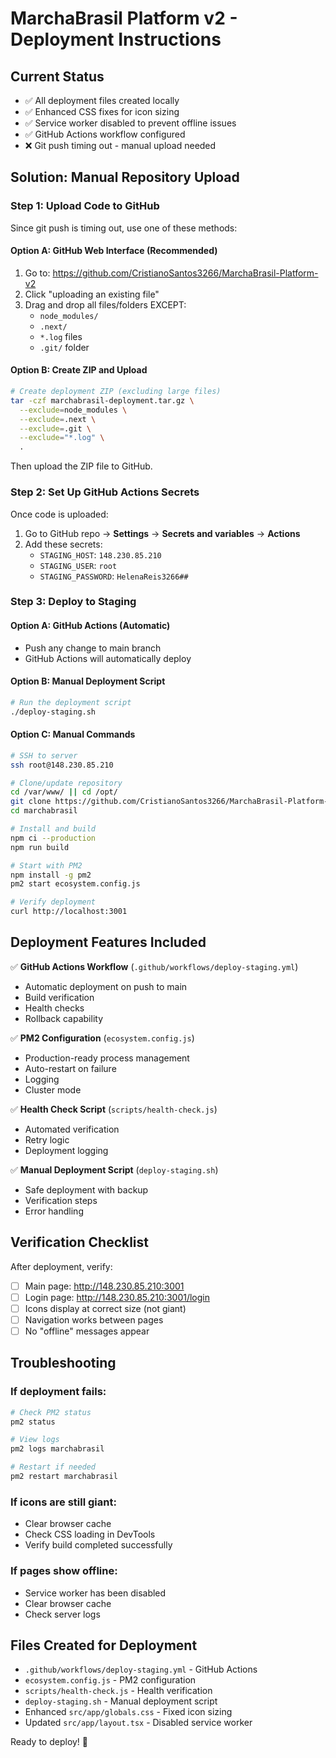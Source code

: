 # MarchaBrasil Platform v2 - Deployment Instructions

## Current Status
- ✅ All deployment files created locally
- ✅ Enhanced CSS fixes for icon sizing
- ✅ Service worker disabled to prevent offline issues
- ✅ GitHub Actions workflow configured
- ❌ Git push timing out - manual upload needed

## Solution: Manual Repository Upload

### Step 1: Upload Code to GitHub

Since git push is timing out, use one of these methods:

#### Option A: GitHub Web Interface (Recommended)
1. Go to: https://github.com/CristianoSantos3266/MarchaBrasil-Platform-v2
2. Click "uploading an existing file"
3. Drag and drop all files/folders EXCEPT:
   - `node_modules/`
   - `.next/`
   - `*.log` files
   - `.git/` folder

#### Option B: Create ZIP and Upload
```bash
# Create deployment ZIP (excluding large files)
tar -czf marchabrasil-deployment.tar.gz \
  --exclude=node_modules \
  --exclude=.next \
  --exclude=.git \
  --exclude="*.log" \
  .
```

Then upload the ZIP file to GitHub.

### Step 2: Set Up GitHub Actions Secrets

Once code is uploaded:

1. Go to GitHub repo → **Settings** → **Secrets and variables** → **Actions**
2. Add these secrets:
   - `STAGING_HOST`: `148.230.85.210`
   - `STAGING_USER`: `root`
   - `STAGING_PASSWORD`: `HelenaReis3266##`

### Step 3: Deploy to Staging

#### Option A: GitHub Actions (Automatic)
- Push any change to main branch
- GitHub Actions will automatically deploy

#### Option B: Manual Deployment Script
```bash
# Run the deployment script
./deploy-staging.sh
```

#### Option C: Manual Commands
```bash
# SSH to server
ssh root@148.230.85.210

# Clone/update repository
cd /var/www/ || cd /opt/
git clone https://github.com/CristianoSantos3266/MarchaBrasil-Platform-v2.git marchabrasil
cd marchabrasil

# Install and build
npm ci --production
npm run build

# Start with PM2
npm install -g pm2
pm2 start ecosystem.config.js

# Verify deployment
curl http://localhost:3001
```

## Deployment Features Included

✅ **GitHub Actions Workflow** (`.github/workflows/deploy-staging.yml`)
- Automatic deployment on push to main
- Build verification
- Health checks
- Rollback capability

✅ **PM2 Configuration** (`ecosystem.config.js`)
- Production-ready process management
- Auto-restart on failure
- Logging
- Cluster mode

✅ **Health Check Script** (`scripts/health-check.js`)
- Automated verification
- Retry logic
- Deployment logging

✅ **Manual Deployment Script** (`deploy-staging.sh`)
- Safe deployment with backup
- Verification steps
- Error handling

## Verification Checklist

After deployment, verify:
- [ ] Main page: http://148.230.85.210:3001
- [ ] Login page: http://148.230.85.210:3001/login
- [ ] Icons display at correct size (not giant)
- [ ] Navigation works between pages
- [ ] No "offline" messages appear

## Troubleshooting

### If deployment fails:
```bash
# Check PM2 status
pm2 status

# View logs
pm2 logs marchabrasil

# Restart if needed
pm2 restart marchabrasil
```

### If icons are still giant:
- Clear browser cache
- Check CSS loading in DevTools
- Verify build completed successfully

### If pages show offline:
- Service worker has been disabled
- Clear browser cache
- Check server logs

## Files Created for Deployment

- `.github/workflows/deploy-staging.yml` - GitHub Actions
- `ecosystem.config.js` - PM2 configuration  
- `scripts/health-check.js` - Health verification
- `deploy-staging.sh` - Manual deployment script
- Enhanced `src/app/globals.css` - Fixed icon sizing
- Updated `src/app/layout.tsx` - Disabled service worker

Ready to deploy! 🚀